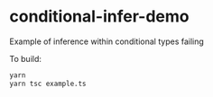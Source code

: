 # conditional-infer-demo
Example of inference within conditional types failing

To build:

```bash
yarn
yarn tsc example.ts
```
